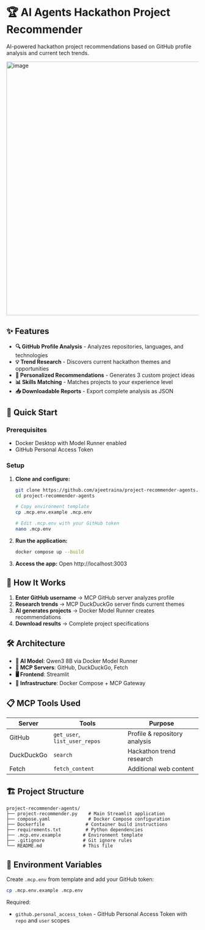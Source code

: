 # 🏆 AI Agents Hackathon Project Recommender

AI-powered hackathon project recommendations based on GitHub profile analysis and current tech trends.


<img width="713" height="665" alt="image" src="https://github.com/user-attachments/assets/ed8b7984-ea13-4db6-a1f2-85cf3a00b58d" />




## ✨ Features

- **🔍 GitHub Profile Analysis** - Analyzes repositories, languages, and technologies
- **💡 Trend Research** - Discovers current hackathon themes and opportunities  
- **🎯 Personalized Recommendations** - Generates 3 custom project ideas
- **📊 Skills Matching** - Matches projects to your experience level
- **📥 Downloadable Reports** - Export complete analysis as JSON

## 🚀 Quick Start

### Prerequisites
- Docker Desktop with Model Runner enabled
- GitHub Personal Access Token

### Setup

1. **Clone and configure:**
   ```bash
   git clone https://github.com/ajeetraina/project-recommender-agents.git
   cd project-recommender-agents
   
   # Copy environment template
   cp .mcp.env.example .mcp.env
   
   # Edit .mcp.env with your GitHub token
   nano .mcp.env
   ```

2. **Run the application:**
   ```bash
   docker compose up --build
   ```

3. **Access the app:**
   Open http://localhost:3003

## 🔧 How It Works

1. **Enter GitHub username** → MCP GitHub server analyzes profile
2. **Research trends** → MCP DuckDuckGo server finds current themes
3. **AI generates projects** → Docker Model Runner creates recommendations
4. **Download results** → Complete project specifications

## 🛠️ Architecture

- **🤖 AI Model**: Qwen3 8B via Docker Model Runner
- **🔧 MCP Servers**: GitHub, DuckDuckGo, Fetch
- **🖥️ Frontend**: Streamlit
- **🐳 Infrastructure**: Docker Compose + MCP Gateway

## 📋 MCP Tools Used

| Server | Tools | Purpose |
|--------|-------|---------|
| GitHub | `get_user`, `list_user_repos` | Profile & repository analysis |
| DuckDuckGo | `search` | Hackathon trend research |
| Fetch | `fetch_content` | Additional web content |

## 🏗️ Project Structure

```
project-recommender-agents/
├── project-recommender.py    # Main Streamlit application
├── compose.yaml              # Docker Compose configuration
├── Dockerfile               # Container build instructions
├── requirements.txt         # Python dependencies
├── .mcp.env.example        # Environment template
├── .gitignore              # Git ignore rules
└── README.md               # This file
```

## 🔐 Environment Variables

Create `.mcp.env` from template and add your GitHub token:

```bash
cp .mcp.env.example .mcp.env
```

Required:
- `github.personal_access_token` - GitHub Personal Access Token with `repo` and `user` scopes






